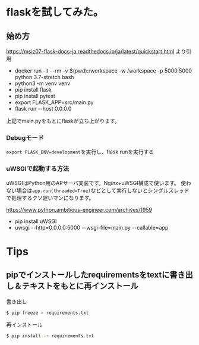 # flaskを試してみた。

## 始め方

https://msiz07-flask-docs-ja.readthedocs.io/ja/latest/quickstart.html
より引用

* docker run -it --rm -v $(pwd):/workspace -w /workspace -p 5000:5000 python:3.7-stretch bash
* python3 -m venv venv
* pip install flask
* pip install pytest
* export FLASK_APP=src/main.py
* flask run --host 0.0.0.0

上記でmain.pyをもとにflaskが立ち上がります。

### Debugモード

`export FLASK_ENV=development`を実行し、flask runを実行する

### uWSGIで起動する方法

uWSGIはPython用のAPサーバ実装です。Nginx+uWSGI構成で使います。
使わない場合は`app.run(threaded=True)`などとして実行しないとシングルスレッドで処理するクソ遅いマンになります。

https://www.python.ambitious-engineer.com/archives/1959

* pip install uWSGI
* uwsgi --http=0.0.0.0:5000 --wsgi-file=main.py --callable=app

# Tips

## pipでインストールしたrequirementsをtextに書き出し＆テキストをもとに再インストール

書き出し

```bash
$ pip freeze > requirements.txt
```

再インストール

```bash
$ pip install -r requirements.txt
```
